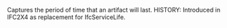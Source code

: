 Captures the period of time that an artifact will last.  HISTORY: Introduced in IFC2X4 as replacement for IfcServiceLife.